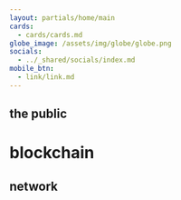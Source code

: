 ```yaml
---
layout: partials/home/main
cards:
  - cards/cards.md
globe_image: /assets/img/globe/globe.png
socials:
  - ../_shared/socials/index.md
mobile_btn:
  - link/link.md
---
```


## the public

# blockchain

## network
